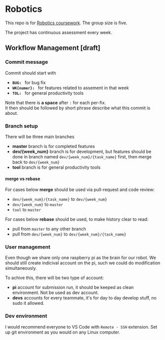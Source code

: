 # Robotics

This repo is for [Robotics coursework](https://www.doc.ic.ac.uk/~ajd/Robotics/). The group size is five.

The project has continuous assessment every week.

## Workflow Management [draft]

### Commit message

Commit should start with

* __`BUG: `__ for bug fix
* __`WK{numer}: `__ for features related to assement in that week
* __`TOL: `__ for general productivity tools

Note that there is __a space__ after `:` for each per-fix. \
It then should be followed by short phrase describe what this commit is about.

### Branch setup

There will be three main branches

* __master__ branch is for completed features
* __dev/{week_num}__ branch is for development, but features should be done in branch named `dev/{week_num}/{task_name}` first, then merge back to `dev/{week_num}`
* __tool__ branch is for general productivity tools

#### merge vs rebase

For cases below __merge__ should be used via pull-request and code review:

* `dev/{week_num}/{task_name}` to `dev/{week_num}`
* `dev/{week_num}`  to `master` 
* `tool` to `master`

For cases below __rebase__ should be used, to make history clear to read:

* pull from `master` to any other branch
* pull from `dev/{week_num}` to `dev/{week_num}/{task_name}`

### User management

Even though we share only one raspberry pi as the brain for our robot. We should still create indicival account on the pi, such we could do modification simultaneously.

To achive this, there will be two type of account:

* __pi__ account for submission run, it should be keeped as clean environment. Not be used as dev account.
* __devs__ accounts for every teammate, it's for day to day develop stuff, no sudo it allowed.

### Dev environment

I would recommend everyone to VS Code with `Remote - SSH` extension. Set up git environment as you would on any Linux computer.
